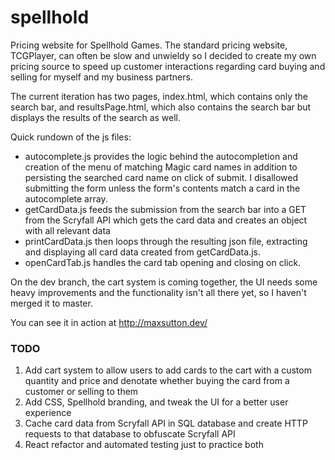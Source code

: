 # spellhold
Pricing website for Spellhold Games.  The standard pricing website, TCGPlayer, can often be slow and unwieldy so I decided to create my own pricing source to speed up customer interactions regarding card buying and selling for myself and my business partners.

The current iteration has two pages, index.html, which contains only the search bar, and resultsPage.html, which also contains the search bar but displays the results of the search as well.

Quick rundown of the js files:
- autocomplete.js provides the logic behind the autocompletion and creation of the menu of matching Magic card names in addition to persisting the searched card name on click of submit.  I disallowed submitting the form unless the form's contents match a card in the autocomplete array.
- getCardData.js feeds the submission from the search bar into a GET from the Scryfall API which gets the card data and creates an object with all relevant data
- printCardData.js then loops through the resulting json file, extracting and displaying all card data created from getCardData.js.
- openCardTab.js handles the card tab opening and closing on click.

On the dev branch, the cart system is coming together, the UI needs some heavy improvements and the functionality isn't all there yet, so I haven't merged it to master.

You can see it in action at http://maxsutton.dev/

### TODO
1. Add cart system to allow users to add cards to the cart with a custom quantity and price and denotate whether buying the card from a customer or selling to them
2. Add CSS, Spellhold branding, and tweak the UI for a better user experience
3. Cache card data from Scryfall API in SQL database and create HTTP requests to that database to obfuscate Scryfall API
4. React refactor and automated testing just to practice both

